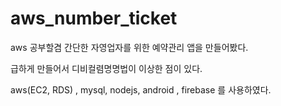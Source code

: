 # aws_number_ticket
aws 공부할겸 간단한 자영업자를 위한 예약관리 앱을 만들어봤다.

급하게 만들어서 디비컬렴명명법이 이상한 점이 있다.

aws(EC2, RDS) , mysql, nodejs, android , firebase 를 사용하였다.


